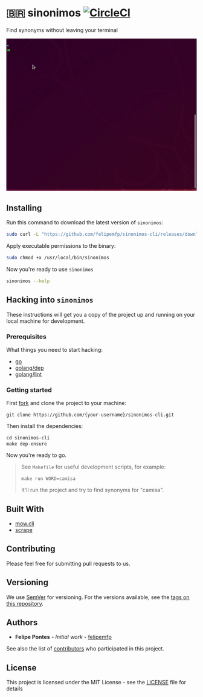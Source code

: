 # 🇧🇷 sinonimos [![CircleCI](https://circleci.com/gh/felipemfp/sinonimos-cli.svg?style=shield)](https://circleci.com/gh/felipemfp/sinonimos-cli)

Find synonyms without leaving your terminal

![Alt Text](sinonimos-peek.gif)

## Installing

Run this command to download the latest version of `sinonimos`:

```bash
sudo curl -L "https://github.com/felipemfp/sinonimos-cli/releases/download/v0.4.0/sinonimos" -o /usr/local/bin/sinonimos
```

Apply executable permissions to the binary:

```bash
sudo chmod +x /usr/local/bin/sinonimos
```

Now you're ready to use `sinonimos`

```bash
sinonimos --help
```

## Hacking into `sinonimos`

These instructions will get you a copy of the project up and running on your local machine for development.

### Prerequisites

What things you need to start hacking:

- [go](https://golang.org/doc/install)
- [golang/dep](https://github.com/golang/dep/blob/master/docs/installation.md)
- [golang/lint](https://github.com/golang/lint#installation)

### Getting started

First [fork](https://guides.github.com/activities/forking/) and clone the project to your machine:

```
git clone https://github.com/{your-username}/sinonimos-cli.git
```

Then install the dependencies:

```
cd sinonimos-cli
make dep-ensure
```

Now you're ready to go.

> See `Makefile` for useful development scripts, for example:
>
> ```
> make run WORD=camisa
> ```
>
> It'll run the project and try to find synonyms for "camisa".

## Built With

- [mow.cli](https://github.com/jawher/mow.cli)
- [scrape](https://github.com/yhat/scrape)

## Contributing

Please feel free for submitting pull requests to us.

## Versioning

We use [SemVer](http://semver.org/) for versioning. For the versions available, see the [tags on this repository](https://github.com/felipemfp/sinonimos-cli/tags).

## Authors

- **Felipe Pontes** - _Initial work_ - [felipemfp](https://github.com/felipemfp)

See also the list of [contributors](https://github.com/felipemfp/sinonimos-cli/contributors) who participated in this project.

## License

This project is licensed under the MIT License - see the [LICENSE](LICENSE) file for details
